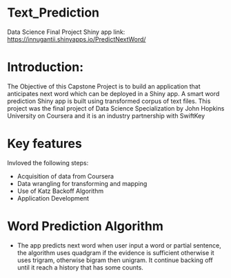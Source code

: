 # Text_Prediction
Data Science Final Project
Shiny app link: https://innugantii.shinyapps.io/PredictNextWord/

# Introduction:

The Objective of this Capstone Project is to build an application that anticipates next word which can be deployed in a Shiny app. 
A smart word prediction Shiny app is built using transformed corpus of text files.
This project was the final project of Data Science Specialization by John Hopkins University on Coursera and it is an industry partnership with SwiftKey

# Key features
 Invloved the following steps:
 
* Acquisition of data from Coursera 
* Data wrangling for transforming and mapping
* Use of Katz Backoff Algorithm
* Application Development

# Word Prediction Algorithm
* The app predicts next word when user input a word or partial sentence, the algorithm uses quadgram if the evidence is sufficient      otherwise it uses trigram, otherwise bigram then unigram. It continue backing off until it reach a history that has some counts. 



